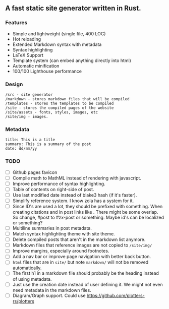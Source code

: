## A fast static site generator written in Rust.

### Features

- Simple and lightweight (single file, 400 LOC)
- Hot reloading
- Extended Markdown syntax with metadata
- Syntax highlighting
- LaTeX Support
- Template system (can embed anything directly into html)
- Automatic minification
- 100/100 Lighthouse performance

### Design

```
/src - site generator
/markdown - stores markdown files that will be compiled
/templates - stores the templates to be compiled
/site - stores the compiled pages of the website
/site/assets - fonts, styles, images, etc
/site/img - images.
```

### Metadata

```
title: This is a title 
summary: This is a summary of the post
date: dd/mm/yy
```

### TODO

- [ ] Github pages favicon
- [ ] Compile math to MathML instead of rendering with javascript. 
- [ ] Improve performance of syntax highlighting.
- [ ] Table of contents on right-side of post. 
- [ ] Use last modified date instead of blake3 hash (if it's faster).
- [ ] Simplify reference system. I know zola has a system for it.
- [ ] Since ID's are used a lot, they should be prefixed with something. When creating citations and in post links like [](#blog). There might be some overlap. So change, #post to #zx-post or something. Maybe id's can be localized or something?
- [ ] Multiline summaries in post metadata.
- [ ] Match syntax highlighting theme with site theme.
- [ ] Delete compiled posts that aren't in the markdown list anymore.
- [ ] Markdown files that reference images are not copied to `/site/img/`
- [ ] Improve margins, especially around footnotes.
- [ ] Add a nav bar or improve page navigation with better back button.
- [ ] `html` files that are in `site/` but note `markdown/` will not be removed automatically.
- [ ] The first h1 in a markdown file should probably be the heading instead of using metadata.
- [ ] Just use the creation date instead of user defining it. We might not even need metadata in the markdown files.
- [ ] Diagram/Graph support. Could use https://github.com/plotters-rs/plotters